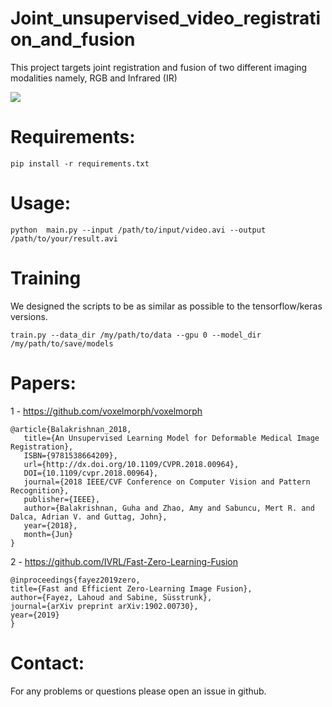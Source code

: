 # Joint_unsupervised_video_registration_and_fusion
This project targets joint registration and fusion of two different imaging modalities namely, RGB and Infrared (IR)


![](example.png)

# Requirements:
```
pip install -r requirements.txt
```

# Usage:
```
python  main.py --input /path/to/input/video.avi --output /path/to/your/result.avi
```


# Training
We designed the scripts to be as similar as possible to the tensorflow/keras versions.

```
train.py --data_dir /my/path/to/data --gpu 0 --model_dir /my/path/to/save/models 
```

# Papers: 
1 - https://github.com/voxelmorph/voxelmorph
```
@article{Balakrishnan_2018,
   title={An Unsupervised Learning Model for Deformable Medical Image Registration},
   ISBN={9781538664209},
   url={http://dx.doi.org/10.1109/CVPR.2018.00964},
   DOI={10.1109/cvpr.2018.00964},
   journal={2018 IEEE/CVF Conference on Computer Vision and Pattern Recognition},
   publisher={IEEE},
   author={Balakrishnan, Guha and Zhao, Amy and Sabuncu, Mert R. and Dalca, Adrian V. and Guttag, John},
   year={2018},
   month={Jun}
}
```


2 - https://github.com/IVRL/Fast-Zero-Learning-Fusion
```
@inproceedings{fayez2019zero,
title={Fast and Efficient Zero-Learning Image Fusion},
author={Fayez, Lahoud and Sabine, Süsstrunk},
journal={arXiv preprint arXiv:1902.00730},
year={2019}
}
```

# Contact:
For any problems or questions please open an issue in github.
